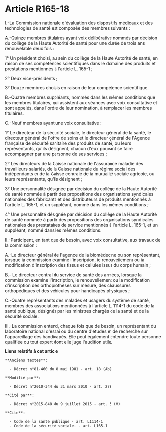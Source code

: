 # Article R165-18

I.-La Commission nationale d'évaluation des dispositifs médicaux et des technologies de santé est composée des membres
suivants : 

A.-Quinze membres titulaires ayant voix délibérative nommés par décision du collège de la Haute Autorité de santé pour une
durée de trois ans renouvelable deux fois : 

1° Un président choisi, au sein du collège de la Haute Autorité de santé, en raison de ses compétences scientifiques dans le
domaine des produits et prestations mentionnés à l'article L. 165-1 ; 

2° Deux vice-présidents ; 

3° Douze membres choisis en raison de leur compétence scientifique.

B.-Quatre membres suppléants, nommés dans les mêmes conditions que les membres titulaires, qui assistent aux séances avec
voix consultative et sont appelés, dans l'ordre de leur nomination, à remplacer les membres titulaires.

C.-Neuf membres ayant une voix consultative : 

1° Le directeur de la sécurité sociale, le directeur général de la santé, le directeur général de l'offre de soins et le
directeur général de l'Agence française de sécurité sanitaire des produits de santé, ou leurs représentants, qu'ils
désignent, chacun d'eux pouvant se faire accompagner par une personne de ses services ; 

2° Les directeurs de la Caisse nationale de l'assurance maladie des travailleurs salariés, de la Caisse nationale du régime
social des indépendants et de la Caisse centrale de la mutualité sociale agricole, ou leurs représentants, qu'ils
désignent ; 

3° Une personnalité désignée par décision du collège de la Haute Autorité de santé nommée à partir des propositions des
organisations syndicales nationales des fabricants et des distributeurs de produits mentionnés à l'article L. 165-1, et un
suppléant, nommé dans les mêmes conditions ; 

4° Une personnalité désignée par décision du collège de la Haute Autorité de santé nommée à partir des propositions des
organisations syndicales nationales des prestataires de service mentionnés à l'article L. 165-1, et un suppléant, nommé dans
les mêmes conditions. 

II.-Participent, en tant que de besoin, avec voix consultative, aux travaux de la commission : 

A.-Le directeur général de l'agence de  la biomédecine ou son représentant, lorsque la commission examine l'inscription, le
renouvellement ou la modification d'inscription des tissus et cellules issus du corps humain ; 

B.-                   Le directeur central du service de santé des armées, lorsque la commission examine l'inscription, le
renouvellement ou la modification d'inscription des orthoprothèses sur mesure, des chaussures orthopédiques et des véhicules
pour handicapés physiques ; 

C.-Quatre représentants des malades et usagers du système de santé, membres des associations mentionnées à l'article L.
1114-1 du code de la santé publique, désignés par les ministres chargés de la santé et de la sécurité sociale. 

III.-La commission entend, chaque fois que de besoin, un représentant du laboratoire national d'essai ou du centre d'études
et de recherche sur l'appareillage des handicapés. Elle peut également entendre toute personne qualifiée ou tout expert dont
elle juge l'audition utile.

**Liens relatifs à cet article**

	**Anciens textes**:

	  - Décret n°81-460 du 8 mai 1981 - art. 18 (Ab)

	**Modifié par**:

	  - Décret n°2010-344 du 31 mars 2010 - art. 278

	**Cité par**:

	  - Décret n°2015-848 du 9 juillet 2015 - art. 5 (V)

	**Cite**:

	  - Code de la santé publique - art. L1114-1
	  - Code de la sécurité sociale. - art. L165-1
